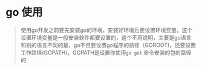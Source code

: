 # go 使用
> 使用go开发之前要先安装go的环境，安装好环境后要设置环境变量，这个设置环境变量是一般安装软件都要设置的，这个不用说明，主要是go语言和别的语言不同的是，go不但要设置go程序的路径（GOROOT)，还要设置工作路径(GOPATH)，GOPATH是设置你使用`go get` 命令安装的包的路径的